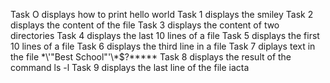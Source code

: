 Task O displays how to print hello world
Task 1 displays the smiley
Task 2 displays the content of the file
Task 3 displays the content of two directories
Task 4 displays the last 10 lines of a file
Task 5 displays the first 10 lines of a file
Task 6 displays the third line in a file
Task 7 diplays text in the file \*\\'"Best School"\'\\*$\?\*\*\*\*\*
Task 8 displays the result of the command ls -l
Task 9 displays the last line of the file iacta
